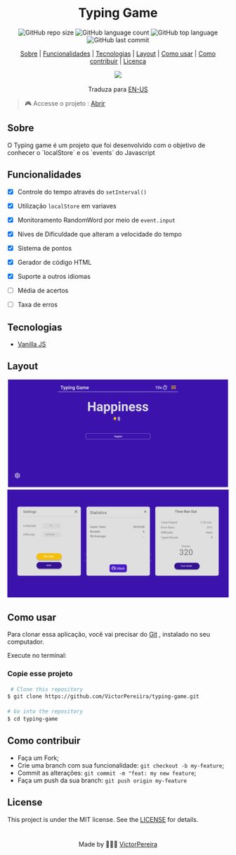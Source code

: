 <h1 align = "center">Typing Game</h1>

<div align="center">  
   <img alt="GitHub repo size" src="https://img.shields.io/github/repo-size/victorpereiira/typing-game">
   <img alt="GitHub language count" src="https://img.shields.io/github/languages/count/victorpereiira/typing-game">
   <img alt="GitHub top language" src="https://img.shields.io/github/languages/top/victorpereiira/typing-game">
   <img alt="GitHub last commit" src="https://img.shields.io/github/last-commit/victorpereiira/typing-game">
</div>


<p align = "center">
    <a href="#sobre">Sobre</a>   |
    <a href="#funcionalidades">Funcionalidades</a>   |
    <a href="#tecnologias">Tecnologias</a>   |
    <a href="#layout">Layout</a>   |
    <a href="#comoUsar">Como usar</a>   |
    <a href="#comoContribuir">Como contribuir</a>   |
    <a href="#licença">Licença</a> 
</p>

<p align = "center"><img height = '400' src = "https://user-images.githubusercontent.com/64560823/127571876-967811e4-8686-45b2-8140-f35f76dbc58e.gif")
><p>  

<div align="center">
    Traduza para 
    <a href="../README.md">EN-US</a> 
</div>

 > 🎮 Accesse o projeto : [Abrir](https://victorpereiira.github.io/typing-game/public/index.html) 

## Sobre
 <p>O Typing game é um projeto que foi desenvolvido com o objetivo de conhecer o `localStore`  e os `events` do Javascript</p> 

## Funcionalidades
- [X] Controle do tempo através do `setInterval()` 
- [X] Utilização `localStore` em variaves
- [X] Monitoramento RandomWord por meio de `event.input` 
- [X] Níves de Dificuldade que alteram a velocidade do tempo
- [X] Sistema de pontos
- [X] Gerador de código HTML
- [X] Suporte a outros idiomas
- [ ] Média de acertos
- [ ] Taxa de erros

  
## Tecnologias
- [Vanilla JS](https://developer.mozilla.org/pt-BR/docs/Web/JavaScript)
  
## Layout
<img src = "./github/game.svg">
<img src = "./github/popup.svg">


<h2 id="comoUsar">Como usar</h2>
<p>
    Para clonar essa aplicação, você vai precisar do 
    <a href="https://git-scm.com/">Git</a>
    , instalado no seu computador.
</p>
<p>Execute no terminal:</p>

### Copie esse projeto

```bash
 # Clone this repository
$ git clone https://github.com/VictorPereiira/typing-game.git

# Go into the repository
$ cd typing-game
```


<h2 id="comoCotribuir">Como contribuir</h2>

- Faça um Fork;
- Crie uma branch com sua funcionalidade: `git checkout -b my-feature`;
- Commit as alterações: `git commit -m "feat: my new feature`;
- Faça um push da sua branch: `git push origin my-feature`
  
## License
This project is under the MIT license. See the 
<a href = "https://github.com/VictorPereiira/typing-game/blob/master/LICENSE">LICENSE</a> 
for details.

#
<p align = "center">
    Made by 👨🏾‍💻 
    <a href="https://www.linkedin.com/in/victorspsr/">VictorPereira</a>
</p>